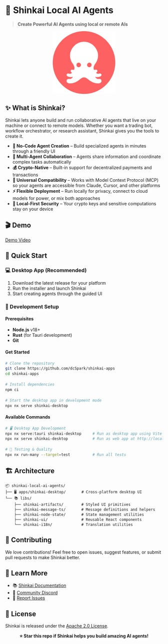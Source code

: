 # 🚀 Shinkai Local AI Agents

> **Create Powerful AI Agents using local or remote AIs**

<p align="center">
  <img width="200" src="assets/icon.png" alt="Shinkai logo"/>
</p>

## ✨ What is Shinkai?

Shinkai lets anyone build and run collaborative AI agents that live on your machine or connect to remote models. Whether you want a trading bot, workflow orchestrator, or research assistant, Shinkai gives you the tools to create it.

- **🚀 No-Code Agent Creation** – Build specialized agents in minutes through a friendly UI
- **🤝 Multi-Agent Collaboration** – Agents share information and coordinate complex tasks automatically
- **💰 Crypto-Native** – Built-in support for decentralized payments and transactions
- **🔗 Universal Compatibility** – Works with Model Context Protocol (MCP) so your agents are accessible from Claude, Cursor, and other platforms
- **⚡ Flexible Deployment** – Run locally for privacy, connect to cloud models for power, or mix both approaches
- **🔐 Local-First Security** – Your crypto keys and sensitive computations stay on your device

## 🎬 Demo

[Demo Video](https://github.com/user-attachments/assets/bc5bb7da-7ca5-477d-838a-8239951b6c01)

## 🚀 Quick Start

### 💻 Desktop App (Recommended)
1. Download the latest release for your platform
2. Run the installer and launch Shinkai
3. Start creating agents through the guided UI

### 🔨 Development Setup

#### Prerequisites
- **Node.js** v18+
- **Rust** (for Tauri development)
- **Git**

#### Get Started
```bash
# Clone the repository
git clone https://github.com/dcSpark/shinkai-apps
cd shinkai-apps

# Install dependencies
npm ci

# Start the desktop app in development mode
npx nx serve shinkai-desktop
```

#### Available Commands
```bash
# 🖥️ Desktop App Development
npx nx serve:tauri shinkai-desktop     # Run as desktop app using Vite
npx nx serve shinkai-desktop           # Run as web app at http://localhost:1420

# 🧪 Testing & Quality
npx nx run-many --target=test          # Run all tests
```

## 🏗️ Architecture

```
📦 shinkai-local-ai-agents/
├── 🖥️ apps/shinkai-desktop/       # Cross-platform desktop UI
└── 📚 libs/
    ├── shinkai-artifacts/        # Styled UI primitives
    ├── shinkai-message-ts/       # Message definitions and helpers
    ├── shinkai-node-state/       # State management utilities
    ├── shinkai-ui/               # Reusable React components
    └── shinkai-i18n/             # Translation utilities
```

## 🤝 Contributing

We love contributions! Feel free to open issues, suggest features, or submit pull requests to make Shinkai better.

## 📖 Learn More

- 📚 [Shinkai Documentation](https://docs.shinkai.com)
- 💬 [Community Discord](https://discord.gg/EuA45U3sEu)
- 🐛 [Report Issues](https://github.com/dcSpark/shinkai-apps/issues)

## 📄 License

Shinkai is released under the [Apache 2.0 License](LICENSE).

<div align="center">

**⭐ Star this repo if Shinkai helps you build amazing AI agents!**

</div>

